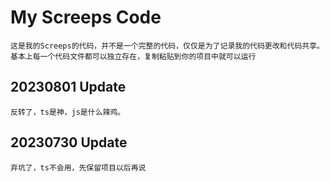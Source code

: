 # My Screeps Code

    这是我的Screeps的代码，并不是一个完整的代码，仅仅是为了记录我的代码更改和代码共享。
    基本上每一个代码文件都可以独立存在，复制粘贴到你的项目中就可以运行

## 20230801 Update

    反转了，ts是神，js是什么辣鸡。

## 20230730 Update

    弃坑了，ts不会用，先保留项目以后再说
